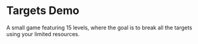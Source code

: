 # Targets Demo
A small game featuring 15 levels, where the goal is to break all the targets using your limited resources.
